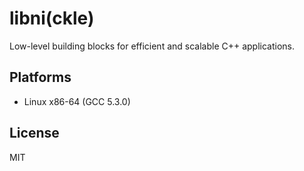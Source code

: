 # libni(ckle)
Low-level building blocks for efficient and scalable C++ applications.

## Platforms
 * Linux x86-64 (GCC 5.3.0)

## License
MIT
